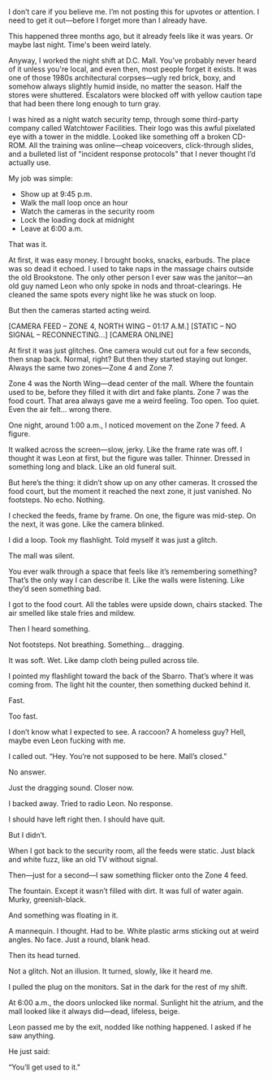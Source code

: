 I don’t care if you believe me. I’m not posting this for upvotes or attention. I need to get it out—before I forget more than I already have.

This happened three months ago, but it already feels like it was years. Or maybe last night. Time's been weird lately.

Anyway, I worked the night shift at D.C. Mall. You’ve probably never heard of it unless you're local, and even then, most people forget it exists. It was one of those 1980s architectural corpses—ugly red brick, boxy, and somehow always slightly humid inside, no matter the season. Half the stores were shuttered. Escalators were blocked off with yellow caution tape that had been there long enough to turn gray.

I was hired as a night watch security temp, through some third-party company called Watchtower Facilities. Their logo was this awful pixelated eye with a tower in the middle. Looked like something off a broken CD-ROM. All the training was online—cheap voiceovers, click-through slides, and a bulleted list of "incident response protocols" that I never thought I’d actually use.

My job was simple:

* Show up at 9:45 p.m.
* Walk the mall loop once an hour
* Watch the cameras in the security room
* Lock the loading dock at midnight
* Leave at 6:00 a.m.

That was it.

At first, it was easy money. I brought books, snacks, earbuds. The place was so dead it echoed. I used to take naps in the massage chairs outside the old Brookstone. The only other person I ever saw was the janitor—an old guy named Leon who only spoke in nods and throat-clearings. He cleaned the same spots every night like he was stuck on loop.

But then the cameras started acting weird.

\[CAMERA FEED – ZONE 4, NORTH WING – 01:17 A.M.\] \[STATIC – NO SIGNAL – RECONNECTING…\] \[CAMERA ONLINE\]

At first it was just glitches. One camera would cut out for a few seconds, then snap back. Normal, right? But then they started staying out longer. Always the same two zones—Zone 4 and Zone 7.

Zone 4 was the North Wing—dead center of the mall. Where the fountain used to be, before they filled it with dirt and fake plants. Zone 7 was the food court. That area always gave me a weird feeling. Too open. Too quiet. Even the air felt... wrong there.

One night, around 1:00 a.m., I noticed movement on the Zone 7 feed. A figure.

It walked across the screen—slow, jerky. Like the frame rate was off. I thought it was Leon at first, but the figure was taller. Thinner. Dressed in something long and black. Like an old funeral suit.

But here’s the thing: it didn’t show up on any other cameras. It crossed the food court, but the moment it reached the next zone, it just vanished. No footsteps. No echo. Nothing.

I checked the feeds, frame by frame. On one, the figure was mid-step. On the next, it was gone. Like the camera blinked.

I did a loop. Took my flashlight. Told myself it was just a glitch.

The mall was silent.

You ever walk through a space that feels like it’s remembering something? That’s the only way I can describe it. Like the walls were listening. Like they’d seen something bad.

I got to the food court. All the tables were upside down, chairs stacked. The air smelled like stale fries and mildew.

Then I heard something.

Not footsteps. Not breathing. Something... dragging.

It was soft. Wet. Like damp cloth being pulled across tile.

I pointed my flashlight toward the back of the Sbarro. That’s where it was coming from. The light hit the counter, then something ducked behind it.

Fast.

Too fast.

I don’t know what I expected to see. A raccoon? A homeless guy? Hell, maybe even Leon fucking with me.

I called out. “Hey. You’re not supposed to be here. Mall’s closed.”

No answer.

Just the dragging sound. Closer now.

I backed away. Tried to radio Leon. No response.

I should have left right then. I should have quit.

But I didn’t.

When I got back to the security room, all the feeds were static. Just black and white fuzz, like an old TV without signal.

Then—just for a second—I saw something flicker onto the Zone 4 feed.

The fountain. Except it wasn’t filled with dirt. It was full of water again. Murky, greenish-black.

And something was floating in it.

A mannequin. I thought. Had to be. White plastic arms sticking out at weird angles. No face. Just a round, blank head.

Then its head turned.

Not a glitch. Not an illusion. It turned, slowly, like it heard me.

I pulled the plug on the monitors. Sat in the dark for the rest of my shift.

At 6:00 a.m., the doors unlocked like normal. Sunlight hit the atrium, and the mall looked like it always did—dead, lifeless, beige.

Leon passed me by the exit, nodded like nothing happened. I asked if he saw anything.

He just said:

“You’ll get used to it."